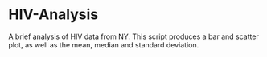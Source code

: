 # HIV-Analysis
A brief analysis of HIV data from NY. This script produces a bar and scatter plot, as well as the mean, median and standard deviation. 
